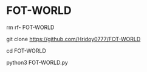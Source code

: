 # FOT-WORLD

rm rf- FOT-WORLD

git clone https://github.com/Hridoy0777/FOT-WORLD

cd FOT-WORLD

python3 FOT-WORLD.py
